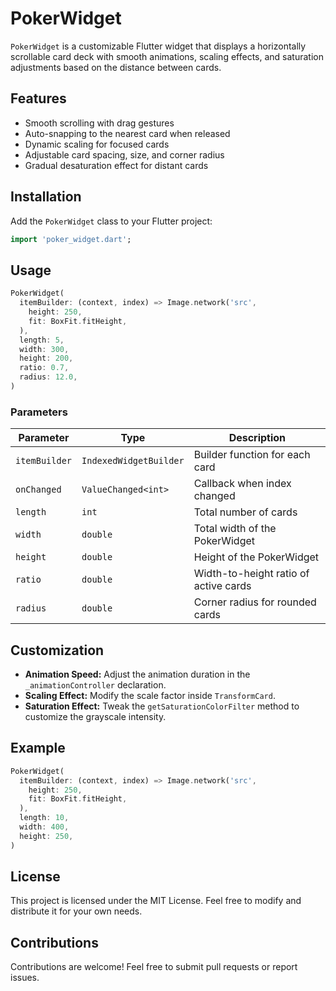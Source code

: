 # PokerWidget

`PokerWidget` is a customizable Flutter widget that displays a horizontally scrollable card deck with smooth animations, scaling effects, and saturation adjustments based on the distance between cards.

## Features
- Smooth scrolling with drag gestures
- Auto-snapping to the nearest card when released
- Dynamic scaling for focused cards
- Adjustable card spacing, size, and corner radius
- Gradual desaturation effect for distant cards

## Installation
Add the `PokerWidget` class to your Flutter project:

```dart
import 'poker_widget.dart';
```

## Usage
```dart
PokerWidget(
  itemBuilder: (context, index) => Image.network('src',
    height: 250,
    fit: BoxFit.fitHeight,
  ),
  length: 5,
  width: 300,
  height: 200,
  ratio: 0.7,
  radius: 12.0,
)
```

### Parameters
| Parameter       | Type                     | Description                           |
|-----------------|--------------------------|---------------------------------------|
| `itemBuilder`   | `IndexedWidgetBuilder`   | Builder function for each card        |
| `onChanged`     | `ValueChanged<int>`      | Callback when index changed           |
| `length`        | `int`                    | Total number of cards                 |
| `width`         | `double`                 | Total width of the PokerWidget        |
| `height`        | `double`                 | Height of the PokerWidget             |
| `ratio`         | `double`                 | Width-to-height ratio of active cards |
| `radius`        | `double`                 | Corner radius for rounded cards       |

## Customization
- **Animation Speed:** Adjust the animation duration in the `_animationController` declaration.
- **Scaling Effect:** Modify the scale factor inside `TransformCard`.
- **Saturation Effect:** Tweak the `getSaturationColorFilter` method to customize the grayscale intensity.

## Example
```dart
PokerWidget(
  itemBuilder: (context, index) => Image.network('src',
    height: 250,
    fit: BoxFit.fitHeight,
  ),
  length: 10,
  width: 400,
  height: 250,
)
```

## License
This project is licensed under the MIT License. Feel free to modify and distribute it for your own needs.

## Contributions
Contributions are welcome! Feel free to submit pull requests or report issues.

